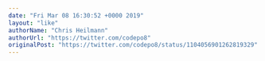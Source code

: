 ```yaml
---
date: "Fri Mar 08 16:30:52 +0000 2019"
layout: "like"
authorName: "Chris Heilmann"
authorUrl: "https://twitter.com/codepo8"
originalPost: "https://twitter.com/codepo8/status/1104056901262819329"
---
```


